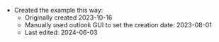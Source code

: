 - Created the example this way:
    - Originally created 2023-10-16
    - Manually used outlook GUI to set the creation date: 2023-08-01
    - Last edited: 2024-06-03